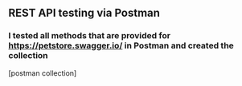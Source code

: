 ## REST API testing via Postman
### I tested all methods that are provided for https://petstore.swagger.io/ in Postman and created the collection
[postman collection]<div class="postman-run-button"
data-postman-action="collection/fork"
data-postman-visibility="public"
data-postman-var-1="30772942-e1c3182e-cc75-4819-99bd-f577faafb586"
data-postman-collection-url="entityId=30772942-e1c3182e-cc75-4819-99bd-f577faafb586&entityType=collection&workspaceId=f0461055-5068-457f-ab61-56d38b6ee5f9"></div>
<script type="text/javascript">
  (function (p,o,s,t,m,a,n) {
    !p[s] && (p[s] = function () { (p[t] || (p[t] = [])).push(arguments); });
    !o.getElementById(s+t) && o.getElementsByTagName("head")[0].appendChild((
      (n = o.createElement("script")),
      (n.id = s+t), (n.async = 1), (n.src = m), n
    ));
  }(window, document, "_pm", "PostmanRunObject", "https://run.pstmn.io/button.js"));
</script>
